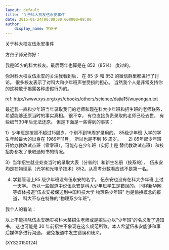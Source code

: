 ```yaml
---
layout: default
title: '关于科大校友伍永安事件'
date: 2015-01-24T00:00:00.000000+08:00
author:
    display_name: 方舟子
---
```


关于科大校友伍永安事件

方舟子师兄你好：

我是85少的科大校友。最后两年也算是在 852（8514） 度过的。

你对科大校友伍永安的关注我看到后， 在 85 少 和 852 的微信群里都进行了讨论。 很多校友表示了对科大和少年班声誉受损的担心。 当然我个人是非常支持你的这种敢于揭露各种虚假行为的。

ref:  http://www.xys.org/xys/ebooks/others/science/dajia15/wuyongan.txt

最近我一直和少年班当年录取我们的老师和现在科大少年班和招生班的老师联系， 希望能够还原当时的事实真相。 很不幸， 有位直接负责录取的老师已经去世， 有些细节30年后无法还原。 但是下面是一些得到的事实：

1）少年班是按照不超过15周岁，个别不到16周岁录用的。 85级少年班      入学的学生年龄最大的出身在 1969年11月， 所以也是不到 16 周岁。 　 2)  85年起少年班开始办教改试点班（零零班），可能存在少年班（实际上是    替代教改试点班）和校招办都发了录取通知书的情况。

3）当年招生就业处查当时的录取大表（分省的）和新生名册（按系的），　伍永安均是在物理系（光学和光电子技术）852。从高考分数看应该不是第一名。

4) 学籍管理上85 级少年班没有伍永安的名字。 伍永安也没有在科大少年班    上过一天学。 所以一些报道中说伍永安是科大少年班学生是错误的。      同样新华网等媒体报道“伍永安被保送到中国科技大学 物理系少年班"    也是偷换概念的报道， 科大不存在特殊的“物理系少年班”。

我个人的看法：

以上不能排除伍永安确实被科大某招生老师或是招生办以“少年班”的名义发了通知书， 这也可能是 30 年前招生不象现在这么规范所致。本人希望伍永安能够和事后媒体多进行沟通， 避免报道中发生错误和歧义。

(XYS20150124)

